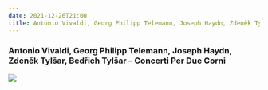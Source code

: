 ```yaml
---
date: 2021-12-26T21:00
title: Antonio Vivaldi, Georg Philipp Telemann, Joseph Haydn, Zdeněk Tylšar, Bedřich Tylšar – Concerti Per Due Corni
---
```

### Antonio Vivaldi, Georg Philipp Telemann, Joseph Haydn, Zdeněk Tylšar, Bedřich Tylšar – Concerti Per Due Corni
[![](https://img.discogs.com/Wfatk-EM3GXiQxyKlp7bn98gmX8=/fit-in/600x605/filters:strip_icc():format(jpeg):mode_rgb():quality(90)/discogs-images/R-9543652-1482429778-8525.jpeg.jpg)][1] 

[1]: https://www.discogs.com/release/9543652
